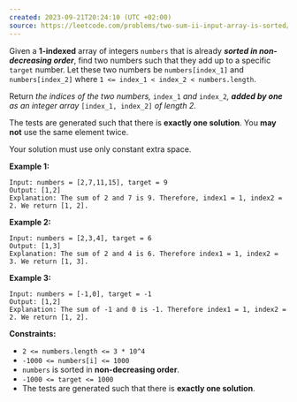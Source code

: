 ```yaml
---
created: 2023-09-21T20:24:10 (UTC +02:00)
source: https://leetcode.com/problems/two-sum-ii-input-array-is-sorted/?envType=study-plan-v2&envId=top-interview-150
---
```

Given a **1-indexed** array of integers `numbers` that is already **_sorted in non-decreasing order_**, find two numbers such that they add up to a specific `target` number. Let these two numbers be `numbers[index_1]` and `numbers[index_2]` where `1 <= index_1 < index_2 < numbers.length`.

Return _the indices of the two numbers,_ `index_1` _and_ `index_2`_, **added by one** as an integer array_ `[index_1, index_2]` _of length 2._

The tests are generated such that there is **exactly one solution**. You **may not** use the same element twice.

Your solution must use only constant extra space.

**Example 1:**

```
Input: numbers = [2,7,11,15], target = 9
Output: [1,2]
Explanation: The sum of 2 and 7 is 9. Therefore, index1 = 1, index2 = 2. We return [1, 2].

```

**Example 2:**

```
Input: numbers = [2,3,4], target = 6
Output: [1,3]
Explanation: The sum of 2 and 4 is 6. Therefore index1 = 1, index2 = 3. We return [1, 3].

```

**Example 3:**

```
Input: numbers = [-1,0], target = -1
Output: [1,2]
Explanation: The sum of -1 and 0 is -1. Therefore index1 = 1, index2 = 2. We return [1, 2].

```

**Constraints:**

-   `2 <= numbers.length <= 3 * 10^4`
-   `-1000 <= numbers[i] <= 1000`
-   `numbers` is sorted in **non-decreasing order**.
-   `-1000 <= target <= 1000`
-   The tests are generated such that there is **exactly one solution**.
